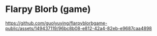 # Flarpy Blorb (game)

https://github.com/guolyuying/flarpyblorbgame-public/assets/149437119/96bc8b08-e812-42a4-82eb-e9687caa4898


